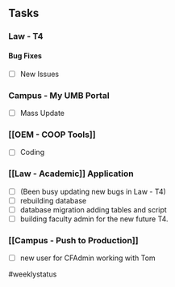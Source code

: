 ## Tasks
### Law - T4 
#### Bug Fixes
- [ ] New Issues

### Campus - My UMB Portal
- [ ] Mass Update

### [[OEM - COOP Tools]] 
- [ ] Coding

###   [[Law - Academic]] Application 
- [ ] (Been busy updating new bugs in Law - T4)
- [ ] rebuilding database 
- [ ] database migration adding tables and script
- [ ] building faculty admin for the new future T4.

###  [[Campus - Push to Production]]  
- [ ] new user for CFAdmin working with Tom

#weeklystatus

